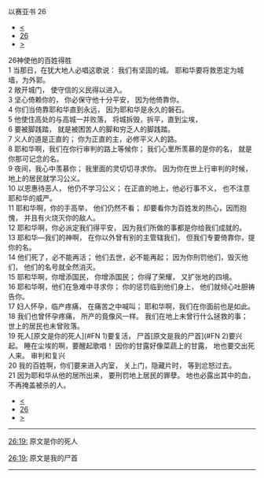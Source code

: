 ﻿





 以赛亚书 26




* [<](bible/ISA25.md)
* [26](bible/ISA.md)
* [>](bible/ISA27.md)



 
26神使他的百姓得胜  
1 当那日，在犹大地人必唱这歌说： 我们有坚固的城。 耶和华要将救恩定为城墙，为外郭。  
2 敞开城门， 使守信的义民得以进入。  
3 坚心倚赖你的， 你必保守他十分平安， 因为他倚靠你。  
4 你们当倚靠耶和华直到永远， 因为耶和华是永久的磐石。  
5 他使住高处的与高城一并败落， 将城拆毁，拆平，直到尘埃，  
6 要被脚践踏， 就是被困苦人的脚和穷乏人的脚践踏。     
7 义人的道是正直的； 你为正直的主，必修平义人的路。  
8 耶和华啊，我们在你行审判的路上等候你； 我们心里所羡慕的是你的名， 就是你那可记念的名。  
9 夜间，我心中羡慕你； 我里面的灵切切寻求你。 因为你在世上行审判的时候， 地上的居民就学习公义。  
10 以恩惠待恶人， 他仍不学习公义； 在正直的地上，他必行事不义， 也不注意耶和华的威严。  
11 耶和华啊，你的手高举， 他们仍然不看； 却要看你为百姓发的热心，因而抱愧， 并且有火烧灭你的敌人。  
12 耶和华啊，你必派定我们得平安， 因为我们所做的事都是你给我们成就的。  
13 耶和华—我们的神啊， 在你以外曾有别的主管辖我们， 但我们专要倚靠你，提你的名。  
14 他们死了，必不能再活； 他们去世，必不能再起； 因为你刑罚他们，毁灭他们， 他们的名号就全然消灭。  
15 耶和华啊，你增添国民， 你增添国民； 你得了荣耀， 又扩张地的四境。     
16 耶和华啊，他们在急难中寻求你； 你的惩罚临到他们身上， 他们就倾心吐胆祷告你。  
17 妇人怀孕，临产疼痛， 在痛苦之中喊叫； 耶和华啊，我们在你面前也是如此。  
18 我们也曾怀孕疼痛， 所产的竟像风一样。 我们在地上未曾行什么拯救的事； 世上的居民也未曾败落。  
19 死人[原文是你的死人](#FN
1)要复活， 尸首[原文是我的尸首](#FN
2)要兴起。 睡在尘埃的啊，要醒起歌唱！ 因你的甘露好像菜蔬上的甘露， 地也要交出死人来。 审判和复兴  
20 我的百姓啊，你们要来进入内室， 关上门，隐藏片时， 等到忿怒过去。  
21 因为耶和华从他的居所出来， 要刑罚地上居民的罪孽。 地也必露出其中的血， 不再掩盖被杀的人。 
* [<](bible/ISA25.md)
* [26](bible/ISA.md)
* [>](bible/ISA27.md)





---


[26:19:](#V19)
原文是你的死人


[26:19:](#V19)
原文是我的尸首




---









